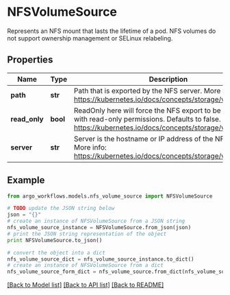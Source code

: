 # NFSVolumeSource

Represents an NFS mount that lasts the lifetime of a pod. NFS volumes do not support ownership management or SELinux relabeling.

## Properties

Name | Type | Description | Notes
------------ | ------------- | ------------- | -------------
**path** | **str** | Path that is exported by the NFS server. More info: https://kubernetes.io/docs/concepts/storage/volumes#nfs | 
**read_only** | **bool** | ReadOnly here will force the NFS export to be mounted with read-only permissions. Defaults to false. More info: https://kubernetes.io/docs/concepts/storage/volumes#nfs | [optional] 
**server** | **str** | Server is the hostname or IP address of the NFS server. More info: https://kubernetes.io/docs/concepts/storage/volumes#nfs | 

## Example

```python
from argo_workflows.models.nfs_volume_source import NFSVolumeSource

# TODO update the JSON string below
json = "{}"
# create an instance of NFSVolumeSource from a JSON string
nfs_volume_source_instance = NFSVolumeSource.from_json(json)
# print the JSON string representation of the object
print NFSVolumeSource.to_json()

# convert the object into a dict
nfs_volume_source_dict = nfs_volume_source_instance.to_dict()
# create an instance of NFSVolumeSource from a dict
nfs_volume_source_form_dict = nfs_volume_source.from_dict(nfs_volume_source_dict)
```
[[Back to Model list]](../README.md#documentation-for-models) [[Back to API list]](../README.md#documentation-for-api-endpoints) [[Back to README]](../README.md)


